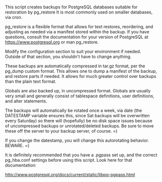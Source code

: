 This script creates backups for PostgreSQL databases suitable for restoration by pg_restore
It is most commonly used on smaller databases, via cron.

pg_restore is a flexible format that allows for text restores, reordering, and adjusting as needed via
a manifest stored within the backup. If you have questions, consult the documentation for your version of 
PostgreSQL at https://www.postgresql.org or man pg_restore.

Modify the configuration section to suit your environment if needed. Outside of that section, you shouldn't
have to change anything.

These backups are automatically compressed in tar.gz format, per the pg_dump custom format.
This allows one to dump a manifest of the backup, and restore parts if needed. It allows for much
greater control over backups than the plain text format.

Globals are also backed up, in uncompressed format. Globals are usually very small and generally
consist of tablespace definitions, user definitions, and alter statements.

The backups will automatically be rotated once a week, via date 
(the DATESTAMP variable ensures this, since Sat backups will be overwritten every Saturday) 
so there will (hopefully) be no disk space issues because of uncompressed backups or unrotated/deleted backups.
Be sure to move these off the server to your backup server, of course. =) 

If you change the datestamp, you will change this autorotating behavior. BEWARE. =)

It is definitely recommended that you have a .pgpass set up, and the correct pg_hba.conf settings before using this script.
Look here for that documentation: 

http://www.postgresql.org/docs/current/static/libpq-pgpass.html
